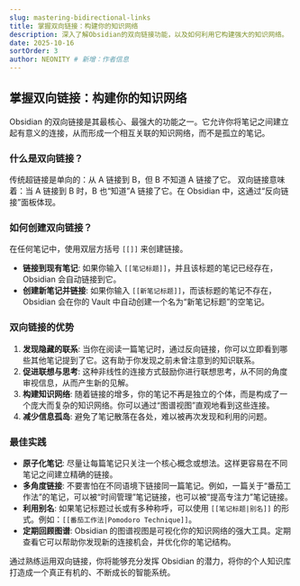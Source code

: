 ```yaml
---
slug: mastering-bidirectional-links
title: 掌握双向链接：构建你的知识网络
description: 深入了解Obsidian的双向链接功能，以及如何利用它构建强大的知识网络。
date: 2025-10-16
sortOrder: 3
author: NEONITY # 新增：作者信息
---
```

## 掌握双向链接：构建你的知识网络

Obsidian 的双向链接是其最核心、最强大的功能之一。它允许你将笔记之间建立起有意义的连接，从而形成一个相互关联的知识网络，而不是孤立的笔记。

### 什么是双向链接？
传统超链接是单向的：从 A 链接到 B，但 B 不知道 A 链接了它。
双向链接意味着：当 A 链接到 B 时，B 也“知道”A 链接了它。在 Obsidian 中，这通过“反向链接”面板体现。

### 如何创建双向链接？
在任何笔记中，使用双层方括号 `[[]]` 来创建链接。
- **链接到现有笔记**: 如果你输入 `[[笔记标题]]`，并且该标题的笔记已经存在，Obsidian 会自动链接到它。
- **创建新笔记并链接**: 如果你输入 `[[新笔记标题]]`，而该标题的笔记不存在，Obsidian 会在你的 Vault 中自动创建一个名为“新笔记标题”的空笔记。

### 双向链接的优势
1.  **发现隐藏的联系**: 当你在阅读一篇笔记时，通过反向链接，你可以立即看到哪些其他笔记提到了它。这有助于你发现之前未曾注意到的知识联系。
2.  **促进联想与思考**: 这种非线性的连接方式鼓励你进行联想思考，从不同的角度审视信息，从而产生新的见解。
3.  **构建知识网络**: 随着链接的增多，你的笔记不再是独立的个体，而是构成了一个庞大而复杂的知识网络。你可以通过“图谱视图”直观地看到这些连接。
4.  **减少信息孤岛**: 避免了笔记散落在各处，难以被再次发现和利用的问题。

### 最佳实践
- **原子化笔记**: 尽量让每篇笔记只关注一个核心概念或想法。这样更容易在不同笔记之间建立精确的链接。
- **多角度链接**: 不要害怕在不同语境下链接同一篇笔记。例如，一篇关于“番茄工作法”的笔记，可以被“时间管理”笔记链接，也可以被“提高专注力”笔记链接。
- **利用别名**: 如果笔记标题过长或有多种称呼，可以使用 `[[笔记标题|别名]]` 的形式。例如：`[[番茄工作法|Pomodoro Technique]]`。
- **定期回顾图谱**: Obsidian 的图谱视图是可视化你的知识网络的强大工具。定期查看它可以帮助你发现新的连接机会，并优化你的笔记结构。

通过熟练运用双向链接，你将能够充分发挥 Obsidian 的潜力，将你的个人知识库打造成一个真正有机的、不断成长的智能系统。